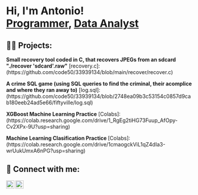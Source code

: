<h1>Hi, I'm Antonio! <br/><a href="https://github.com/txnyz01">Programmer</a>, <a href="https://github.com/txnyz01">Data Analyst</a></h1>

<h2>👨‍💻 Projects:</h2>
<p><b> Small recovery tool coded in C, that recovers JPEGs from an sdcard "./recover 'sdcard'.raw"</b>
 [recovery.c]:(https://github.com/code50/33939134/blob/main/recover/recover.c)</p>

<p><b> A crime SQL game (using SQL queries to find the criminal, their acomplice and where they ran away to)</b>
 [log.sql]:(https://github.com/code50/33939134/blob/2748ea09b3c53154c0857d9cab180eeb24ad5e66/fiftyville/log.sql)</p>
 
<p><b> XGBoost Machine Learning Practice</b>
 [Colabs]:(https://colab.research.google.com/drive/1_RgEg2tiHG73Fuup_AfOpy-Cv2XPx-9U?usp=sharing)</p>
 
<p><b> Machine Learning Clasification Practice </b>
  [Colabs]:(https://colab.research.google.com/drive/1cmaogckViL1qZ4dIa3-wrUukUmxA6nPG?usp=sharing)</p>

<h2> 🤳 Connect with me:</h2>

[<img align="left" alt="AV | LinkedIn" width="22px" src="https://cdn.jsdelivr.net/npm/simple-icons@v3/icons/linkedin.svg" />][linkedin]
[<img align="left" alt="AV | Instagram" width="22px" src="https://cdn.jsdelivr.net/npm/simple-icons@v3/icons/instagram.svg" />][instagram]

[instagram]: https://www.instagram.com/tyzv01/
[linkedin]: https://www.linkedin.com/in/antonio-velichkov-46b5a719a/

